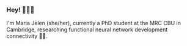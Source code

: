 ### Hey! 👩🏼‍💻
I'm Maria Jelen (she/her), currently a PhD student at the MRC CBU in Cambridge, researching functional neural network development connectivity 💉🧠.
